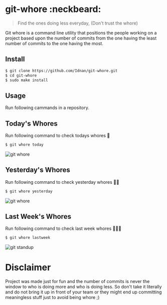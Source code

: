 # git-whore :neckbeard:

> Find the ones doing less everyday, (Don't trust the whore)

Git whore is a command line utility that positions the people working on a project based upon the number of commits from the one having the least number of commits to the one having the most.

## Install

```bash
$ git clone https://github.com/Idnan/git-whore.git
$ cd git-whore
$ sudo make install
```

## Usage

Run following cammands in a repository.

## Today's Whores

Run following command to check todays whores :dancer:

```bash
$ git whore today
```

![git whore](http://i.imgur.com/A2gWzgD.gif)

## Yesterday's Whores
Run following command to check yesterday whores :dancer::dancer:

```bash
$ git whore yesterday
```

![git whore](http://i.imgur.com/lrF9Rcp.gif)


## Last Week's Whores

Run following command to check last week whores :dancer::dancer::dancer:

```bash
$ git whore lastweek
```
![git standup](http://i.imgur.com/vT3EbgJ.gif)

# Disclaimer
Project was made just for fun and the number of commits is never the window to who is doing more and who is doing less. So don't take it literally and do not bring it up in front of your team or they might end up committing meaningless stuff just to avoid being whore ;)
